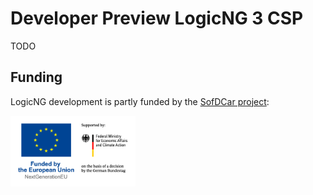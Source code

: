 # Developer Preview LogicNG 3 CSP

TODO

## Funding

LogicNG development is partly funded by the [SofDCar project](https://sofdcar.de/):

<a href="https://www.sofdcar.de"><img src="https://github.com/booleworks/logicng-core/blob/main/doc/logo/bmwk.png" alt="logo" width="200"></a>

